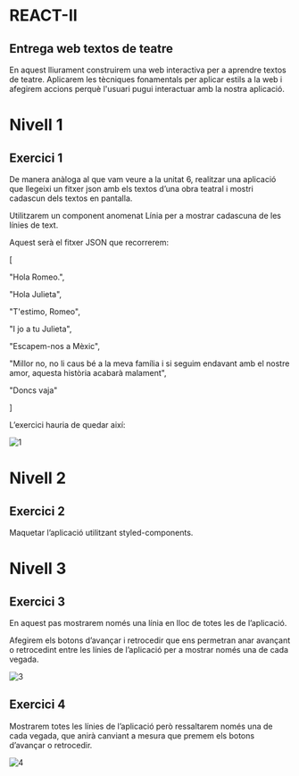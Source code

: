 # REACT-II
## Entrega web textos de teatre


En aquest lliurament construirem una web interactiva per a aprendre textos de teatre. Aplicarem les tècniques fonamentals per aplicar estils a la web i afegirem accions perquè l'usuari pugui interactuar amb la nostra aplicació.

# Nivell 1
## Exercici 1

De manera anàloga al que vam veure a la unitat 6, realitzar una aplicació que llegeixi un fitxer json amb els textos d’una obra teatral i mostri cadascun dels textos en pantalla.

Utilitzarem un component anomenat Línia per a mostrar cadascuna de les línies de text.

Aquest serà el fitxer JSON que recorrerem:

[

 "Hola Romeo.", 

"Hola Julieta", 

"T'estimo, Romeo", 

"I jo a tu Julieta", 

"Escapem-nos a Mèxic", 

"Millor no, no li caus bé a la meva família i si seguim endavant amb el nostre amor, aquesta història acabarà malament", 

"Doncs vaja" 

]


L’exercici hauria de quedar així:

![1](https://user-images.githubusercontent.com/67639391/104747461-da83c100-5750-11eb-8e21-eda5f4718ebe.jpeg)

# Nivell 2
## Exercici 2

Maquetar l’aplicació utilitzant styled-components.

# Nivell 3
## Exercici 3

En aquest pas mostrarem només una línia en lloc de totes les de l’aplicació.

Afegirem els botons d’avançar i retrocedir que ens permetran anar avançant o retrocedint entre les línies de l’aplicació per a mostrar només una de cada vegada.

![3](https://user-images.githubusercontent.com/67639391/104747465-dbb4ee00-5750-11eb-98c7-70e8499645c1.jpeg)

## Exercici 4
Mostrarem totes les línies de l’aplicació però ressaltarem només una de cada vegada, que anirà canviant a mesura que premem els botons d’avançar o retrocedir.

![4](https://user-images.githubusercontent.com/67639391/104747477-de174800-5750-11eb-99cf-160dd628335e.jpeg)
